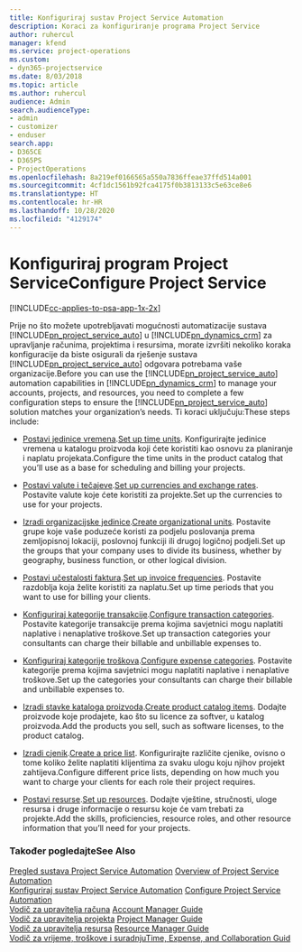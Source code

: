 ```yaml
---
title: Konfiguriraj sustav Project Service Automation
description: Koraci za konfiguriranje programa Project Service
author: ruhercul
manager: kfend
ms.service: project-operations
ms.custom:
- dyn365-projectservice
ms.date: 8/03/2018
ms.topic: article
ms.author: ruhercul
audience: Admin
search.audienceType:
- admin
- customizer
- enduser
search.app:
- D365CE
- D365PS
- ProjectOperations
ms.openlocfilehash: 8a219ef0166565a550a7836ffeae37ffd514a001
ms.sourcegitcommit: 4cf1dc1561b92fca4175f0b3813133c5e63ce8e6
ms.translationtype: HT
ms.contentlocale: hr-HR
ms.lasthandoff: 10/28/2020
ms.locfileid: "4129174"
---
```

# <a name="configure-project-service"></a><span data-ttu-id="ec031-103">Konfiguriraj program Project Service</span><span class="sxs-lookup"><span data-stu-id="ec031-103">Configure Project Service</span></span>

[!INCLUDE[cc-applies-to-psa-app-1x-2x](../includes/cc-applies-to-psa-app-1x-2x.md)]

<span data-ttu-id="ec031-104">Prije no što možete upotrebljavati mogućnosti automatizacije sustava [!INCLUDE[pn_project_service_auto](../includes/pn-project-service-auto.md)] u [!INCLUDE[pn_dynamics_crm](../includes/pn-dynamics-crm.md)] za upravljanje računima, projektima i resursima, morate izvršiti nekoliko koraka konfiguracije da biste osigurali da rješenje sustava [!INCLUDE[pn_project_service_auto](../includes/pn-project-service-auto.md)] odgovara potrebama vaše organizacije.</span><span class="sxs-lookup"><span data-stu-id="ec031-104">Before you can use the [!INCLUDE[pn_project_service_auto](../includes/pn-project-service-auto.md)] automation capabilities in [!INCLUDE[pn_dynamics_crm](../includes/pn-dynamics-crm.md)] to manage your accounts, projects, and resources, you need to complete a few configuration steps to ensure the [!INCLUDE[pn_project_service_auto](../includes/pn-project-service-auto.md)] solution matches your organization’s needs.</span></span> <span data-ttu-id="ec031-105">Ti koraci uključuju:</span><span class="sxs-lookup"><span data-stu-id="ec031-105">These steps include:</span></span>  
  
-   <span data-ttu-id="ec031-106">[Postavi jedinice vremena](../psa/set-up-time-units.md).</span><span class="sxs-lookup"><span data-stu-id="ec031-106">[Set up time units](../psa/set-up-time-units.md).</span></span> <span data-ttu-id="ec031-107">Konfigurirajte jedinice vremena u katalogu proizvoda koji ćete koristiti kao osnovu za planiranje i naplatu projekata.</span><span class="sxs-lookup"><span data-stu-id="ec031-107">Configure the time units in the product catalog that you’ll use as a base for scheduling and billing your projects.</span></span>  
  
-   <span data-ttu-id="ec031-108">[Postavi valute i tečajeve](../psa/set-up-currencies-exchange-rates.md).</span><span class="sxs-lookup"><span data-stu-id="ec031-108">[Set up currencies and exchange rates](../psa/set-up-currencies-exchange-rates.md).</span></span> <span data-ttu-id="ec031-109">Postavite valute koje ćete koristiti za projekte.</span><span class="sxs-lookup"><span data-stu-id="ec031-109">Set up the currencies to use for your projects.</span></span>  
  
-   <span data-ttu-id="ec031-110">[Izradi organizacijske jedinice](../psa/create-organizational-units.md).</span><span class="sxs-lookup"><span data-stu-id="ec031-110">[Create organizational units](../psa/create-organizational-units.md).</span></span> <span data-ttu-id="ec031-111">Postavite grupe koje vaše poduzeće koristi za podjelu poslovanja prema zemljopisnoj lokaciji, poslovnoj funkciji ili drugoj logičnoj podjeli.</span><span class="sxs-lookup"><span data-stu-id="ec031-111">Set up the groups that your company uses to divide its business, whether by geography, business function, or other logical division.</span></span>  
  
-   <span data-ttu-id="ec031-112">[Postavi učestalosti faktura](../psa/set-up-invoice-frequencies.md).</span><span class="sxs-lookup"><span data-stu-id="ec031-112">[Set up invoice frequencies](../psa/set-up-invoice-frequencies.md).</span></span> <span data-ttu-id="ec031-113">Postavite razdoblja koja želite koristiti za naplatu.</span><span class="sxs-lookup"><span data-stu-id="ec031-113">Set up time periods that you want to use for billing your clients.</span></span>  
  
-   <span data-ttu-id="ec031-114">[Konfiguriraj kategorije transakcije](../psa/configure-transaction-categories.md).</span><span class="sxs-lookup"><span data-stu-id="ec031-114">[Configure transaction categories](../psa/configure-transaction-categories.md).</span></span> <span data-ttu-id="ec031-115">Postavite kategorije transakcije prema kojima savjetnici mogu naplatiti naplative i nenaplative troškove.</span><span class="sxs-lookup"><span data-stu-id="ec031-115">Set up transaction categories your consultants can charge their billable and unbillable expenses to.</span></span>  
  
-   <span data-ttu-id="ec031-116">[Konfiguriraj kategorije troškova](../psa/configure-expense-categories.md).</span><span class="sxs-lookup"><span data-stu-id="ec031-116">[Configure expense categories](../psa/configure-expense-categories.md).</span></span> <span data-ttu-id="ec031-117">Postavite kategorije prema kojima savjetnici mogu naplatiti naplative i nenaplative troškove.</span><span class="sxs-lookup"><span data-stu-id="ec031-117">Set up the categories your consultants can charge their billable and unbillable expenses to.</span></span>  
  
-   <span data-ttu-id="ec031-118">[Izradi stavke kataloga proizvoda](../psa/create-product-catalog-items.md).</span><span class="sxs-lookup"><span data-stu-id="ec031-118">[Create product catalog items](../psa/create-product-catalog-items.md).</span></span> <span data-ttu-id="ec031-119">Dodajte proizvode koje prodajete, kao što su licence za softver, u katalog proizvoda.</span><span class="sxs-lookup"><span data-stu-id="ec031-119">Add the products you sell, such as software licenses, to the product catalog.</span></span>  
  
-   <span data-ttu-id="ec031-120">[Izradi cjenik](../psa/create-price-list.md).</span><span class="sxs-lookup"><span data-stu-id="ec031-120">[Create a price list](../psa/create-price-list.md).</span></span> <span data-ttu-id="ec031-121">Konfigurirajte različite cjenike, ovisno o tome koliko želite naplatiti klijentima za svaku ulogu koju njihov projekt zahtijeva.</span><span class="sxs-lookup"><span data-stu-id="ec031-121">Configure different price lists, depending on how much you want to charge your clients for each role their project requires.</span></span>  
  
-   <span data-ttu-id="ec031-122">[Postavi resurse](../psa/set-up-resources.md).</span><span class="sxs-lookup"><span data-stu-id="ec031-122">[Set up resources](../psa/set-up-resources.md).</span></span> <span data-ttu-id="ec031-123">Dodajte vještine, stručnosti, uloge resursa i druge informacije o resursu koje će vam trebati za projekte.</span><span class="sxs-lookup"><span data-stu-id="ec031-123">Add the skills, proficiencies, resource roles, and other resource information that you’ll need for your projects.</span></span>  
  
### <a name="see-also"></a><span data-ttu-id="ec031-124">Također pogledajte</span><span class="sxs-lookup"><span data-stu-id="ec031-124">See Also</span></span>  
 <span data-ttu-id="ec031-125">[Pregled sustava Project Service Automation](../psa/overview.md) </span><span class="sxs-lookup"><span data-stu-id="ec031-125">[Overview of Project Service Automation](../psa/overview.md) </span></span>  
 <span data-ttu-id="ec031-126">[Konfiguriraj sustav Project Service Automation](../psa/configure.md) </span><span class="sxs-lookup"><span data-stu-id="ec031-126">[Configure Project Service Automation](../psa/configure.md) </span></span>  
 <span data-ttu-id="ec031-127">[Vodič za upravitelja računa](../psa/account-manager-guide.md) </span><span class="sxs-lookup"><span data-stu-id="ec031-127">[Account Manager Guide](../psa/account-manager-guide.md) </span></span>  
 <span data-ttu-id="ec031-128">[Vodič za upravitelja projekta](../psa/project-manager-guide.md) </span><span class="sxs-lookup"><span data-stu-id="ec031-128">[Project Manager Guide](../psa/project-manager-guide.md) </span></span>  
 <span data-ttu-id="ec031-129">[Vodič za upravitelja resursa](../psa/resource-manager-guide.md) </span><span class="sxs-lookup"><span data-stu-id="ec031-129">[Resource Manager Guide](../psa/resource-manager-guide.md) </span></span>  
 [<span data-ttu-id="ec031-130">Vodič za vrijeme, troškove i suradnju</span><span class="sxs-lookup"><span data-stu-id="ec031-130">Time, Expense, and Collaboration Guid</span></span>](../psa/time-expense-collaboration-guide.md)
